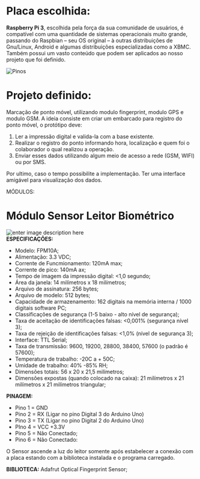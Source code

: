 # **Placa escolhida:**

**Raspberry Pi 3**, escolhida pela força da sua comunidade de usuários, é compatível com uma quantidade de sistemas operacionais muito grande, passando do Raspbian – seu OS original – à outras distribuições de Gnu/Linux, Android  e algumas distribuições especializadas como a  XBMC. Também possui um vasto conteúdo que podem ser aplicados ao nosso projeto que foi definido.

![Pinos](https://www.jameco.com/Jameco/workshop/circuitnotes/raspberry_pi_circuit_note_fig2a.jpg)

# **Projeto definido:**

Marcação de ponto móvel, utilizando modulo fingerprint, modulo GPS e modulo GSM.
A ideia consiste em criar um embarcado para registro do ponto móvel, o protótipo deve:

 1. Ler a impressão digital e valida-la com a base existente.
 2. Realizar o registro do ponto informando hora, localização e quem foi o colaborador o qual realizou a operação. 
 3. Enviar esses dados utilizando algum meio de acesso a rede (GSM, WIFI) ou por SMS. 
 
 Por ultimo, caso o tempo possibilite a implementação. Ter uma interface amigável para visualização dos dados.

MÓDULOS:
# Módulo Sensor Leitor Biométrico
![enter image description here](https://images-na.ssl-images-amazon.com/images/I/61+SAofrtRL._SX679_.jpg)
<br>
**ESPECIFICAÇÕES:**  

 - Modelo: FPM10A;
 - Alimentação: 3.3 VDC;
 - Corrente de Funcmionamento: 120mA max;
 - Corrente de pico: 140mA ax;
 - Tempo de imagem da impressão digital: <1,0 segundo;
 - Área da janela: 14 milímetros x 18 milímetros;
 - Arquivo de assinatura: 256 bytes;
 - Arquivo de modelo: 512 bytes;
 - Capacidade de armazenamento: 162 digitais na memória interna / 1000
   digitais software PC;
 - Classificações de segurança (1-5 baixo - alto nível de segurança);
 - Taxa de aceitação de identificações falsas: <0,001% (segurança nível
   3);
 - Taxa de rejeição de identificações falsas: <1,0% (nível de segurança
   3);
 - Interface: TTL Serial;
 - Taxa de transmissão: 9600, 19200, 28800, 38400, 57600 (o padrão é
   57600);
 - Temperatura de trabalho: -20C a + 50C;
 - Umidade de trabalho: 40% -85% RH;
 - Dimensões totais: 56 x 20 x 21,5 milímetros;
 - Dimensões expostas (quando colocado na caixa): 21 milímetros x 21
   milímetros x 21 milímetros triangular;

**PINAGEM:**
 - Pino 1 = GND
 - Pino 2 = RX (Ligar no pino Digital 3 do Arduino Uno)
 - Pino 3 = TX (Ligar no pino Digital 2 do Arduino Uno)
 - PIno 4 = VCC +3.3V 
 - Pino 5 = Não Conectado;
 - Pino 6 = Não Conectado:

O Sensor ascende a luz do leitor somente após estabelecer a conexão com a placa estando com a biblioteca instalada e o programa carregado.  
   
**BIBLIOTECA:** Adafrut Optical Fingerprint Sensor;  
